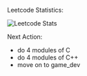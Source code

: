 Leetcode Statistics:

![Leetcode Stats](https://leetcard.jacoblin.cool/rajivadak26)


Next Action:
- do 4 modules of C
- do 4 modules of C++
- move on to game_dev
